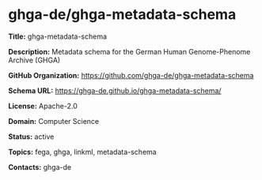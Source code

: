 # ghga-de/ghga-metadata-schema

**Title:** ghga-metadata-schema

**Description:** Metadata schema for the German Human Genome-Phenome Archive (GHGA)

**GitHub Organization:** https://github.com/ghga-de/ghga-metadata-schema

**Schema URL:** https://ghga-de.github.io/ghga-metadata-schema/

**License:** Apache-2.0

**Domain:** Computer Science

**Status:** active

**Topics:** fega, ghga, linkml, metadata-schema

**Contacts:** ghga-de